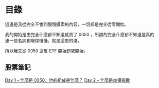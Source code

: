 # 目錄

這邊是我從完全不會到慢慢摸索的內容，一切都是完全從零開始。

我的開始是由完全什麼都不知道就買了 0050 ，所謂的完全什麼都不知道是真的連一些名詞都矇懞懂懂，就是這麼的淺，

所以我先從 0050 這隻 ETF 開始研究開始。

## 股票筆記

[Day 1 - 什麼是 0050，他的組成是什麼？](./contents/01-什麼是0050.md)
[Day 2 - 什麼是加權指數](./contents/02-什麼是加權指數.md)
